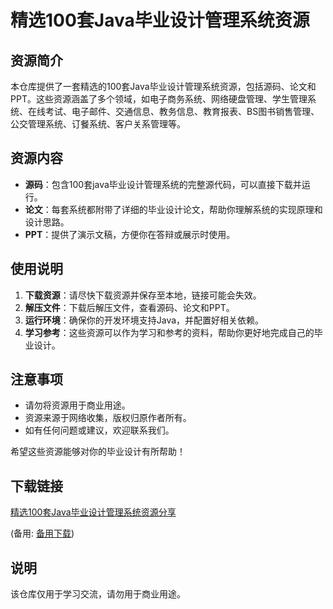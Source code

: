 # 精选100套Java毕业设计管理系统资源

## 资源简介

本仓库提供了一套精选的100套Java毕业设计管理系统资源，包括源码、论文和PPT。这些资源涵盖了多个领域，如电子商务系统、网络硬盘管理、学生管理系统、在线考试、电子邮件、交通信息、教务信息、教育报表、BS图书销售管理、公交管理系统、订餐系统、客户关系管理等。

## 资源内容

- **源码**：包含100套java毕业设计管理系统的完整源代码，可以直接下载并运行。
- **论文**：每套系统都附带了详细的毕业设计论文，帮助你理解系统的实现原理和设计思路。
- **PPT**：提供了演示文稿，方便你在答辩或展示时使用。

## 使用说明

1. **下载资源**：请尽快下载资源并保存至本地，链接可能会失效。
2. **解压文件**：下载后解压文件，查看源码、论文和PPT。
3. **运行环境**：确保你的开发环境支持Java，并配置好相关依赖。
4. **学习参考**：这些资源可以作为学习和参考的资料，帮助你更好地完成自己的毕业设计。

## 注意事项

- 请勿将资源用于商业用途。
- 资源来源于网络收集，版权归原作者所有。
- 如有任何问题或建议，欢迎联系我们。

希望这些资源能够对你的毕业设计有所帮助！

## 下载链接
[精选100套Java毕业设计管理系统资源分享](https://pan.quark.cn/s/6b795975c542) 

(备用: [备用下载](https://pan.baidu.com/s/1zKD0AVNlKFUniHxtY2oMvg?pwd=1234))

## 说明

该仓库仅用于学习交流，请勿用于商业用途。
